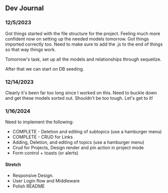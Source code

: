 ## Dev Journal

### 12/5/2023
Got things started with the file structure for the project. Feeling much more confident now on setting up the needed models tomorrow. Got things imported correctly too. Need to make sure to add the .js to the end of things so that way things work. 

Tomorrow's task, set up all the models and relationships through sequelize.

After that we can start on DB seeding.

### 12/14/2023
Clearly it's been far too long since I worked on this. Need to buckle down and get these models sorted out. Shouldn't be too tough. Let's get to it!

### 1/16/2024
Need to implement the following:
- COMPLETE - Deletion and editing of subtopics (use a hamburger menu) 
- COMPLETE - CRUD for Links
- Adding, Deletion, and editing of topics (use a hamburger menu)
- Crud for Projects, Design render and pin action in project mode
- Form control + toasts (or alerts)
#### Stretch
- Responsive Design.
- User Login flow and Middleware
- Polish README